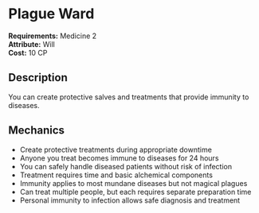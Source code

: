 # Plague Ward

**Requirements:** Medicine 2  
**Attribute:** Will  
**Cost:** 10 CP  

## Description
You can create protective salves and treatments that provide immunity to diseases.

## Mechanics
- Create protective treatments during appropriate downtime
- Anyone you treat becomes immune to diseases for 24 hours
- You can safely handle diseased patients without risk of infection
- Treatment requires time and basic alchemical components
- Immunity applies to most mundane diseases but not magical plagues
- Can treat multiple people, but each requires separate preparation time
- Personal immunity to infection allows safe diagnosis and treatment